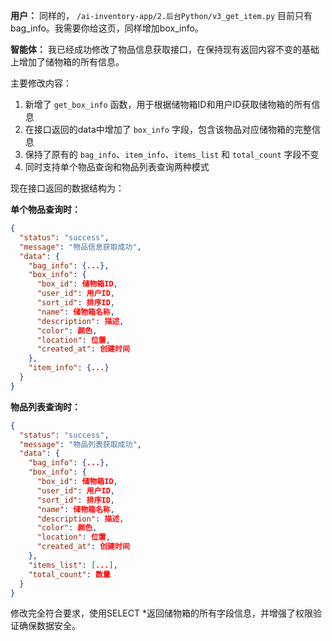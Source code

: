 **用户：** 同样的， `/ai-inventory-app/2.后台Python/v3_get_item.py` 目前只有bag_info。我需要你给这页，同样增加box_info。

**智能体：** 我已经成功修改了物品信息获取接口，在保持现有返回内容不变的基础上增加了储物箱的所有信息。

主要修改内容：
1. 新增了 `get_box_info` 函数，用于根据储物箱ID和用户ID获取储物箱的所有信息
2. 在接口返回的data中增加了 `box_info` 字段，包含该物品对应储物箱的完整信息
3. 保持了原有的 `bag_info`、`item_info`、`items_list` 和 `total_count` 字段不变
4. 同时支持单个物品查询和物品列表查询两种模式

现在接口返回的数据结构为：

**单个物品查询时：**
```json
{
  "status": "success",
  "message": "物品信息获取成功",
  "data": {
    "bag_info": {...},
    "box_info": {
      "box_id": 储物箱ID,
      "user_id": 用户ID,
      "sort_id": 排序ID,
      "name": 储物箱名称,
      "description": 描述,
      "color": 颜色,
      "location": 位置,
      "created_at": 创建时间
    },
    "item_info": {...}
  }
}
```

**物品列表查询时：**
```json
{
  "status": "success",
  "message": "物品列表获取成功",
  "data": {
    "bag_info": {...},
    "box_info": {
      "box_id": 储物箱ID,
      "user_id": 用户ID,
      "sort_id": 排序ID,
      "name": 储物箱名称,
      "description": 描述,
      "color": 颜色,
      "location": 位置,
      "created_at": 创建时间
    },
    "items_list": [...],
    "total_count": 数量
  }
}
```

修改完全符合要求，使用SELECT *返回储物箱的所有字段信息，并增强了权限验证确保数据安全。